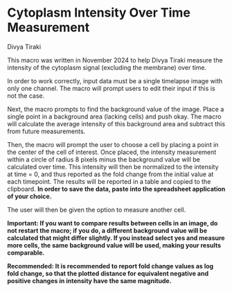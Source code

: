 # Cytoplasm Intensity Over Time Measurement
Divya Tiraki

This macro was written in November 2024 to help Divya Tiraki measure the intensity of the cytoplasm signal (excluding the membrane) over time.

In order to work correctly, input data must be a single timelapse image with only one channel.  The macro will prompt users to edit their input if this is not the case.

Next, the macro prompts to find the background value of the image.  Place a single point in a background area (lacking cells) and push okay.  The macro will calculate the average intensity of this background area and subtract this from future measurements.

Then, the macro will prompt the user to choose a cell by placing a point in the center of the cell of interest.  Once placed, the intensity measurement within a circle of radius 8 pixels minus the background value will be calculated over time.  This intensity will then be normalized to the intensity at time = 0, and thus reported as the fold change from the initial value at each timepoint.  The results will be reported in a table and copied to the clipboard.  **In order to save the data, paste into the spreadsheet application of your choice.**

The user will then be given the option to measure another cell.

**Important: If you want to compare results between cells in an image, do not restart the macro; if you do, a different background value will be calculated that might differ slightly.  If you instead select yes and measure more cells, the same background value will be used, making your results comparable.**

**Recommended: It is recommended to report fold change values as log fold change, so that the plotted distance for equivalent negative and positive changes in intensity have the same magnitude.**
